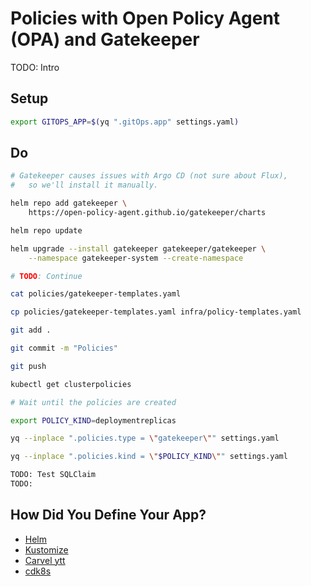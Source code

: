 # Policies with Open Policy Agent (OPA) and Gatekeeper

TODO: Intro

## Setup

```bash
export GITOPS_APP=$(yq ".gitOps.app" settings.yaml)
```

## Do

```bash
# Gatekeeper causes issues with Argo CD (not sure about Flux),
#   so we'll install it manually.

helm repo add gatekeeper \
    https://open-policy-agent.github.io/gatekeeper/charts

helm repo update

helm upgrade --install gatekeeper gatekeeper/gatekeeper \
    --namespace gatekeeper-system --create-namespace

# TODO: Continue

cat policies/gatekeeper-templates.yaml

cp policies/gatekeeper-templates.yaml infra/policy-templates.yaml

git add .

git commit -m "Policies"

git push

kubectl get clusterpolicies

# Wait until the policies are created

export POLICY_KIND=deploymentreplicas

yq --inplace ".policies.type = \"gatekeeper\"" settings.yaml

yq --inplace ".policies.kind = \"$POLICY_KIND\"" settings.yaml

TODO: Test SQLClaim
TODO: 
```

## How Did You Define Your App?

* [Helm](helm.md)
* [Kustomize](kustomize.md)
* [Carvel ytt](carvel.md)
* [cdk8s](cdk8s.md)
